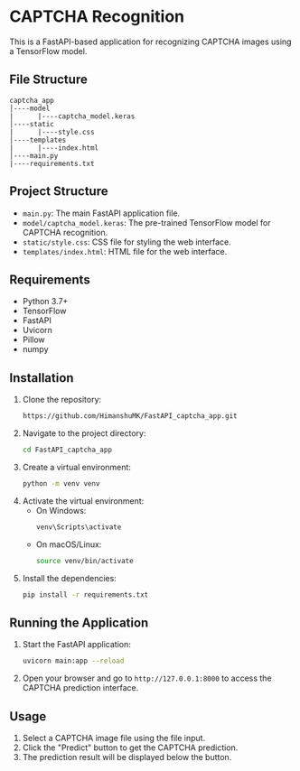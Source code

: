 # CAPTCHA Recognition

This is a FastAPI-based application for recognizing CAPTCHA images using a TensorFlow model.

## File Structure


```plaintext
captcha_app
│----model
|      |----captcha_model.keras
│----static
|      |----style.css
│----templates
|      |----index.html
│----main.py
|----requirements.txt
```

## Project Structure

- `main.py`: The main FastAPI application file.
- `model/captcha_model.keras`: The pre-trained TensorFlow model for CAPTCHA recognition.
- `static/style.css`: CSS file for styling the web interface.
- `templates/index.html`: HTML file for the web interface.

## Requirements

- Python 3.7+
- TensorFlow
- FastAPI
- Uvicorn
- Pillow
- numpy

## Installation

1. Clone the repository:
    ```bash
    https://github.com/HimanshuMK/FastAPI_captcha_app.git
    ```
2. Navigate to the project directory:
    ```bash
    cd FastAPI_captcha_app
    ```
3. Create a virtual environment:
    ```bash
    python -m venv venv
    ```
4. Activate the virtual environment:
    - On Windows:
        ```bash
        venv\Scripts\activate
        ```
    - On macOS/Linux:
        ```bash
        source venv/bin/activate
        ```
5. Install the dependencies:
    ```bash
    pip install -r requirements.txt
    ```

## Running the Application

1. Start the FastAPI application:
    ```bash
    uvicorn main:app --reload
    ```
2. Open your browser and go to `http://127.0.0.1:8000` to access the CAPTCHA prediction interface.

## Usage

1. Select a CAPTCHA image file using the file input.
2. Click the "Predict" button to get the CAPTCHA prediction.
3. The prediction result will be displayed below the button.



